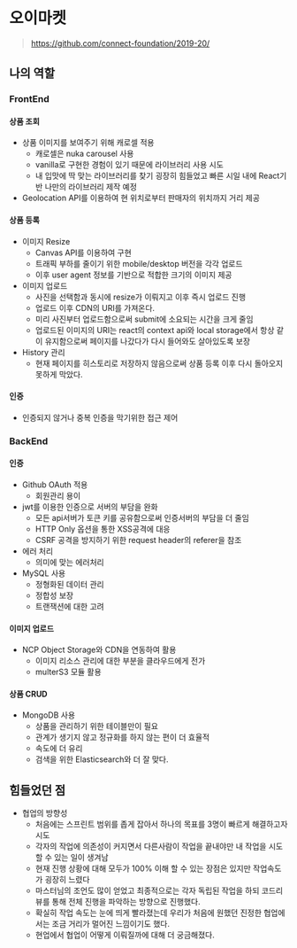 # 오이마켓

> https://github.com/connect-foundation/2019-20/

## 나의 역할

### FrontEnd

#### 상품 조회

- 상품 이미지를 보여주기 위해 캐로셀 적용
	- 캐로셀은 nuka carousel 사용
	- vanilla로 구현한 경험이 있기 때문에 라이브러리 사용 시도
	- 내 입맛에 딱 맞는 라이브러리를 찾기 굉장히 힘들었고 빠른 시일 내에 React기반 나만의 라이브러리 제작 예정
- Geolocation API를 이용하여 현 위치로부터 판매자의 위치까지 거리 제공

#### 상품 등록

- 이미지 Resize
	- Canvas API를 이용하여 구현
	- 트래픽 부하를 줄이기 위한 mobile/desktop 버전을 각각 업로드
	- 이후 user agent 정보를 기반으로 적합한 크기의 이미지 제공
- 이미지 업로드
	- 사진을 선택함과 동시에 resize가 이뤄지고 이후 즉시 업로드 진행
	- 업로드 이후 CDN의 URI를 가져온다.
	- 미리 사진부터 업로드함으로써 submit에 소요되는 시간을 크게 줄임
	- 업로드된 이미지의 URI는 react의 context api와 local storage에서 항상 같이 유지함으로써 페이지를 나갔다가 다시 들어와도 살아있도록 보장
- History 관리
	- 현재 페이지를 히스토리로 저장하지 않음으로써 상품 등록 이후 다시 돌아오지 못하게 막았다.

#### 인증

- 인증되지 않거나 중복 인증을 막기위한 접근 제어

### BackEnd

#### 인증

- Github OAuth 적용
	- 회원관리 용이
- jwt를 이용한 인증으로 서버의 부담을 완화
	- 모든 api서버가 토큰 키를 공유함으로써 인증서버의 부담을 더 줄임
	- HTTP Only 옵션을 통한 XSS공격에 대응
	- CSRF 공격을 방지하기 위한 request header의 referer을 참조
- 에러 처리
	- 의미에 맞는 에러처리
- MySQL 사용
	- 정형화된 데이터 관리
	- 정합성 보장
	- 트랜잭션에 대한 고려

#### 이미지 업로드

- NCP Object Storage와 CDN을 연동하여 활용
	- 이미지 리소스 관리에 대한 부분을 클라우드에게 전가
	- multerS3 모듈 활용

#### 상품 CRUD

- MongoDB 사용
	- 상품을 관리하기 위한 테이블만이 필요
	- 관계가 생기지 않고 정규화를 하지 않는 편이 더 효율적
	- 속도에 더 유리
	- 검색을 위한 Elasticsearch와 더 잘 맞다.

## 힘들었던 점

- 협업의 방향성
	- 처음에는 스프린트 범위를 좁게 잡아서 하나의 목표를 3명이 빠르게 해결하고자 시도
	- 각자의 작업에 의존성이 커지면서 다른사람이 작업을 끝내야만 내 작업을 시도할 수 있는 일이 생겨남
	- 현재 진행 상황에 대해 모두가 100% 이해 할 수 있는 장점은 있지만 작업속도가 굉장히 느렸다
	- 마스터님의 조언도 많이 얻었고 최종적으로는 각자 독립된 작업을 하되 코드리뷰를 통해 전체 진행을 파악하는 방향으로 진행했다.
	- 확실히 작업 속도는 눈에 띄게 빨라졌는데 우리가 처음에 원했던 진정한 협업에서는 조금 거리가 멀어진 느낌이기도 했다.
	- 현업에서 협업이 어떻게 이뤄질까에 대해 더 궁금해졌다.